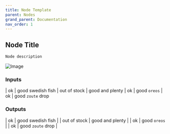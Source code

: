 ```yaml
---
title: Node Template
parent: Nodes
grand_parent: Documentation
nav_order: 1
---
```


## Node Title

```markdown
Node description
```

![Image](https://cdn.discordapp.com/attachments/875515865540472842/959110032589467778/unknown.png)

### Inputs

| ok           | good swedish fish
| out of stock | good and plenty
| ok           | good `oreos`
| ok           | good `zoute` drop

### Outputs

| ok           | good swedish fish |
| out of stock | good and plenty   |
| ok           | good `oreos`      |
| ok           | good `zoute` drop |
